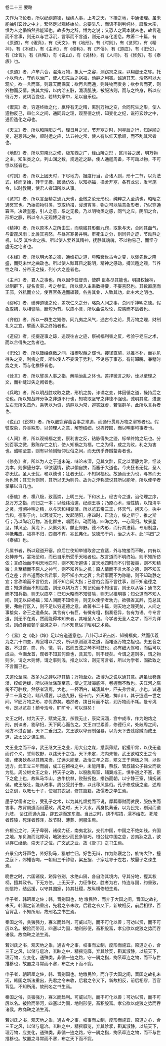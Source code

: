 卷二十三 要略

夫作为书论者，所以纪纲道德，经纬人事，上考之天，下揆之地，中通诸理。虽未能抽引玄妙之中才，繁然足以观终始矣。总要举凡，而语不剖判纯朴，靡散大宗，惧为人之惛惛然弗能知也，故多为之辞，博为之说；又恐人之离本就未也，故言道而不言事，则无以与世浮沉，言事而不言道，则无以与化游息。故著二十篇，有《原道》，有《俶真》，有《天文》，有《地形》，有《时则》，有《览冥》，有《精神》，有《本经》，有《主术》，有《缪称》，有《齐俗》，有《道应》，有《汜论》，有《诠言》，有《兵略》，有《说山》，有《说林》，有《人间》，有《修务》，有《泰族》也。

《原道》者，卢牟六合，混沌万物，象太一之容，测窈冥之深，以翔虚无之轸。托小以苞大，守约以治广，使人知先后之祸福，动静之利害。诚通其志，浩然可以大观矣。欲一言而寤，则尊天而保真；欲再言而通，则贱物而贵身；欲参言而究，则外物而反情。执其大指，以内洽五脏，瀸渍肌肤，被服法则，而与之终身，所以应待万方，览耦百变也，若转丸掌中，足以自乐也。

《俶真》者，穷逐终始之化，嬴垀有无之精，离别万物之变，合同死生之形，使人遗物反己，审仁义之间，通同异之理，观至德之统，知变化之纪，说符玄妙之中，通但造化之母也。

《天文》者，所以和阴阳之气，理日月之光，节开塞之时，列星辰之行，知逆顺之变，避忌讳之殃，顺时运之应，法五神之常，使人有以仰天承顺，而不乱其常者也。

《地形》者，所以穷南北之修，极东西之广，经山陵之形 ，区川谷之居，明万物之主，知生类之众，列山渊之数，规远近之路，使人通迴周备，不可动以物，不可惊以怪者也。

《时则》者，所以上因天时，下尽地力，据度行当，合诸人则，形十二节，以为法式，终而复始，转于无极，因循仿依，以知祸福，操舍开塞，各有龙忌，发号施令，以时教期，使君人者知所以从事。

《览冥》者，所以言至精之通九天也，至微之沦无形也，纯粹之入至清也，昭昭之通冥冥也。乃始揽物引类，览取桥掇，浸想宵类，物之可以喻意象形者，乃以穿通窘滞，决读奎塞，引人之意，系之无极，乃以明物类之感，同气之应，阴阳之合，形坍之朕，所以令人无观博见者也。

《精神》者，所以原本人之所由生，而晓寤其形骸九窍，取象与天，合同其血气，与雷霆风雨；比类其喜怒，与昼宵寒暑并明。审死生之分，别同异之迹，节动静之机，以反 其性命之宗。所以使人爱养其精神，抚静其魂魄，不以物易己，而坚守虚无之宅者也。

《本经》者，所以明大圣之德，通维初之道，埒略衰世古今之变，以褒先世之隆盛，而贬未世之曲政也。所以使人黜耳目之聪明，精神之感动，搏流遁之观，节养性之和，分帝王之操，列小大之差者也。

《主术》者，君人之事也，所以因作任督责，使群 臣各尽其能也。明摄权操柄，以制群下，提名责实，考之参伍，所以使入主秉数持要，不妄喜怒也。其数直施而正邪，外私而立公，使百官条通而辐辏，各务其业，人致其功，此主术之明也。

《缪称》者，破碎道德之论，差次仁义之分，略杂人间之事，总同乎神明之德。假象取耦，以相譬喻，断短为节。以应小具，所以曲说攻论，应感而不匮者也。

《齐俗》者，所以一群生之短修，同九夷之风气，通古今之论，贯万物之理，财制礼义之宜，擘画人事之终始者也。

《道应》者，揽掇遂事之踪，追观往古之迹，察祸福利害之反，考验乎老庄之术，而以合得失之势者也。

《汜论》者，所以箴缕绦缴之间，攕楔唲龋之郄也。接径直施，以推本朴，而兆见得失之变，利病之反，所以使人不妄没于势利，不诱惑于事态，有符曮睨，兼稽时势之变，而与化推移者也。

《诠言》者，所以譬类人事之指，解喻治乱之体也。差择微言之眇，诠以至理之文，而补缝过失之阙者也。

《兵略》者，所以明战胜攻取之数，形机之势，诈谲之变，体因循之道，操持后之论也。所以知战阵分争之非道不行也，知攻取坚守之非德不强也。诚明其意，进退左右无所失击危，乘势以为资，清静以为常，避实就虚，若驱群羊，此所以言兵者也。

《说山》《说林》者，所以竅窕穿凿百事之壅遏，而通行贯肩万物之窒塞者也。假譬取象，异类殊形，以领理人之意，解堕结细，说捍抟囷，而以明事埒事者也。

《人间》者，所以观祸福之变，察利害之反，钻脉得失之迹，标举终始之坛也。分别百事之微，敷陈存亡之机，使人知祸之为福，亡之为得，成之为败，利之为害也。诚喻至意，则有以倾侧惬仰世俗之间，而无伤乎谗贼螫毒者也。

《修务》者，所以为人之于道未淹，味论未深，见其文辞，反之以清静为常，恬淡为本，则懈堕分学，纵欲适情，欲以偷自扶，而塞于大道也。今夫狂者无忧，圣人亦无忧。圣人无忧，和以德也；狂者无忧，不知祸福也。故通而无为也，与塞而无为也同；其无为则同，其所以无为则异。故为之浮称流说其所以能听，所以使学者掌摹以自几也。

《泰族》者，横八极，致高崇，上明三光，下和水上，经古今之道，治伦理之序，总万方之指，而归之一本；以经纬治道，纪纲王事；乃原心术，理性情，以馆清平之灵，澄彻神明之精，以与天和相婴薄。所以览五帝三王，怀天气，抱天心，执中含和，德形于内，以莙凝天地，发起阴阳，序四时，正流方，绥之斯宁，推之斯行；乃以陶冶万物，游化群生，唱而和，动而随，四海之内，一心同归。故景星见，祥风至，黄龙下，凤巢列树，麟止郊野。德不内形，而行其法藉，专用制度，神抵弗应，福祥不归，四海不宾，兆民弗化。故德形于内，治之大本。此“鸿烈”之《泰族》也。

凡属书者，所以窥道开塞，庶后世使知举错取舍之宜适，外与物接而不眩，内有以处神养气，宴场至和，而已自乐所受乎天地者也。故言道而不明终始，则不知所仿依；言终始而不明天地四时，则不知所避讳；言天地四时而不引譬援类，则不知精微；言至精而不原人之神气，则不知养生之机；原人情而不言大圣之德，则不知五行之差；言帝道而水言君事，则不知小大之衰；言君事而不为称喻，则不知动静之宜；言称喻而不言俗变，则不知合同大指；已言俗变而不言往事，则不知道德之应；知道德而不知世曲，则无以耦万方；知记论而不知诠言，则无以从容；通书文而不知兵指，则无以应卒；已知大略而不知譬喻，则无以推明事；知公道而不知人间，则无以应祸福；知人间而不知修务，则无以使学者劝力。欲强省其辞，览总其要，弗曲行区入，则不足以穷道德之意。故著书二十篇，则天地之理究矣，人间之事接矣，帝王之道备矣。其言有小有巨，有微有粗，指奏卷异，各有为语。今专言道，则无不在焉，然而能得本知未者，其唯圣人也。今学者无圣人之才，而不为详说，则终身颠顿乎混溟之中，而不知觉宿乎昭明之术矣。

今《易》之《乾》《坤》足以穷道通意也，八卦可以识吉凶、知祸福矣，然而伏羲为之六十四变，周室增以六交，所以原测淑清之道，而裙逐万物之祖也。夫五音之数，不过宫、商、角、徵、羽，然而五弦之琴不可鼓也，必有细大驾和，而后可以成曲。今画龙首，观者不知其何兽也，具其形，则不疑矣。今谓之道则多，谓之物则少，谓之木则博，谓之事则浅，推之以论，则无可言者，所以为学者，固欲致之不言而已也。

夫道论至深，故多为之辞以抒其情；万物至众，故博为之说以通其意。辞虽坛卷连漫，绞纷远缓，所以挑汰涤荡至意，使之无凝竭底滞，卷握而不散也。夫江河之腐胔不可胜数，然祭者汲焉，大也。一杯酒白，蝇渍其中，匹夫弗尝者，小也。诚通乎二十篇之论，睹凡得要，以通九野，径十门，外天地，捭山川，其于逍遥一世之间，宰匠万物之形，亦优游矣。若然者，挟日月而不姚，润万物而不耗。曼兮洮兮，足以览矣！藐兮浩兮，旷旷兮，可以游矣！

文王之时，纣为天子，赋敛无度，杀戮无止，康梁沉湎，宫中成市，作为炮烙之刑，剖谏者，剔孕妇，天下同心而苦之。文王四世累善，修德行义，处歧周之间，地方不过百里，天下二垂归之。文王欲以卑弱制强暴，以为天下去残除贼而成王道，故太公之谋生焉。

文王业之而不卒，武王继文王之业，用大公之谋，悉索薄赋，躬撮甲胄，以伐无道而讨个义，誓师牧野，以践天于之位。天下未定，海内未辑，武王欲昭文王之令德，使夷狄各以其贿来贡，辽远未能至，故治三年之丧，殡文王于两楹之间，以俟远方。武王立三年而崩，成工在褓襁之中，未能用事，蔡叔、管叔辅公子禄父而欲为乱。周公继文王之业，持天子之政，以股肱周室，辅翼成王。惧争道之不塞，臣下之危上也，故纵马华山，放牛桃林，败鼓折抱，措饬而朝，以宁静王室，镇抚诸侯。成王既壮，能从政事，周公受封于鲁，以此移风易俗。孔子修成康之道，述周公之训，以教七十子，使服其衣冠，修其篇籍，故儒者之学生焉。

墨子学儒者之业，受孔子之术，以为其礼烦扰而不说，厚葬靡财而贫民，服伤生而害事，故背周道而用夏政。禹之时，天下大水。禹身执蔂垂，以为民先，剔河而道九岐， 凿江而通九路，辟五湖而定东海。当此之时，烧不暇撌，濡不给扢，死陵者葬陵，死泽者葬泽，故节财、薄葬、闲服生焉。

齐桓公之时，天子卑弱，诸侯力征，南夷北狄，交代中国，中国之不绝如线。齐国之地，东负海而北障河，地狭田少而民多智巧。桓公忧中国之患，苦夷狄之乱，欲以存亡继绝，崇天子之位，广文武之业，故《管子》之书生焉。

齐景公内好声色，外好狗马，猎射亡归，好色无辩，作为路寝之台，族铸大钟，撞之庭下，郊雉皆呴，一朝用三千钟赣，梁丘据、子家哙导于左右，故晏子之谏生焉。

晚世之时，六国诸侯，谿异谷别，水绝山隔，各自治其境内，守其分地，握其权柄，擅其政令。下无方伯，上无天子，力征争权，胜者为右，恃连与国，约重致，剖信符，结远援，以守其国家，持其社稷，故纵横修短生焉。

申子者，韩昭厘之佐；韩，晋别国也，地 墽民险，而介于大国之间，晋国之故礼未灭，韩国之新法重出，先君之令未收，后君之令又下，新故相反，前后相缪，百官背乱，不知所用，故刑名之书生焉。

秦国之俗，贪狼强力，寡义而趋利，可威以刑，而不可化以善；可劝以赏，而不可厉以名。被险而带河，四塞以为固，地利形便，畜积殷富，孝公欲以虎狼之势而吞诸侯，故商鞅之法生焉。

若刘氏之书，观天地之象，通古今之事，权事而立制，度形而施宜。原道之心，合三王之风，以储与扈冶，玄眇之中，精摇览靡，弃其畛契，斟其淑静，以统天下，理万物，应变化，通殊类，非循一迹之路，守一隅之指，拘系牵连之物，而不与世推移也，故置之寻常而不塞，布之天下而不窕。

申子者，朝昭厘之佐，韩、晋别国也。地墽民险，而介于大国之间，晋国之故礼未灭，韩国之新法重出，先君之令未收，后君之令又下，新故相反，前后相缪，百官背乱，不知所用。故刑名之书生焉。

秦国之俗，贪狼强力，寡义而趋利。可威以刑，而不可化以善；可劝以赏，而不可厉以名。被险而带河，四塞以为固，地利形便，畜积殷富。孝公欲以虎狼之势而吞诸侯，故商鞅之法生焉。

若刘氏之书，观天地之象，通古今之事，权事而立制，度形而施宜，原道之心，合三王之风，以储与扈冶。玄眇之中，精摇靡览，弃其畛挈，斟其淑静，以统天下，理万物，应变化，通殊类，非循一迹之路，守一隅之指，拘系牵连之物，而不与世推移也。故置之寻常而不塞，布之天下而不窕。

